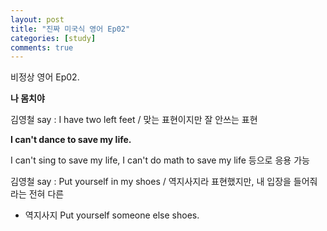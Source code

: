 ```yaml
---
layout: post
title: "진짜 미국식 영어 Ep02"
categories: [study]
comments: true
---
```


비정상 영어 Ep02. 

<b> 나 몸치야 </b>

김영철 say : I have two left feet / 맞는 표현이지만 잘 안쓰는 표현

<b>I can't dance to save my life.</b>

I can't sing to save my life, I can't do math to save my life 등으로 응용 가능 

김영철 say : Put yourself in my shoes / 역지사지라 표현했지만, 내 입장을 들어줘라는 전혀 다른 
+ 역지사지 Put yourself someone else shoes. 
